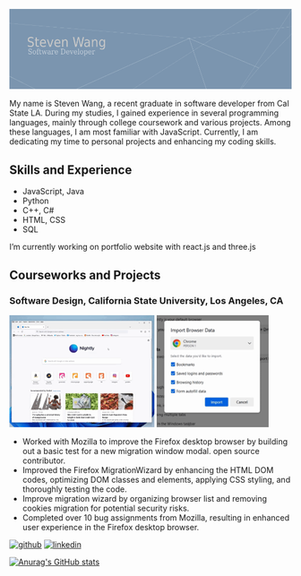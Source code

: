 ![Software Developer](https://github.com/Steven100695/Steven100695/blob/main/images/banner.png)

My name is Steven Wang, a recent graduate in software developer from Cal State LA. During my studies, I gained experience in several programming languages, mainly through college coursework and various projects. Among these languages, I am most familiar with JavaScript. Currently, I am dedicating my time to personal projects and enhancing my coding skills.

## Skills and Experience
* JavaScript, Java
* Python
* C++, C#
* HTML, CSS
* SQL

I’m currently working on portfolio website with react.js and three.js

## Courseworks and Projects

### Software Design, California State University, Los Angeles, CA

<img src="https://github.com/Steven100695/Steven100695/blob/main/images/firefox.gif" height="200" /> <img src="https://github.com/Steven100695/Steven100695/blob/main/images/firefox2.gif" height="200" />

* Worked with Mozilla to improve the Firefox desktop browser by building out a basic test for a new migration window modal. open source contributor.
* Improved the Firefox MigrationWizard by enhancing the HTML DOM codes, optimizing DOM classes and elements, applying CSS styling, and thoroughly testing the code.
* Improve migration wizard by organizing browser list and removing cookies migration for potential security risks.
* Completed over 10 bug assignments from Mozilla, resulting in enhanced user experience in the Firefox desktop browser.



[<img src='https://cdn.jsdelivr.net/npm/simple-icons@3.0.1/icons/github.svg' alt='github' height='40'>](https://github.com/steven100695)  [<img src='https://cdn.jsdelivr.net/npm/simple-icons@3.0.1/icons/linkedin.svg' alt='linkedin' height='40'>](https://www.linkedin.com/in/stevenw100695/)  

[![Anurag's GitHub stats](https://github-readme-stats.vercel.app/api?username=Steven100695)](https://github.com/anuraghazra/github-readme-stats)
